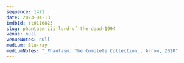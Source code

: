 ```yaml
---
sequence: 1471
date: 2023-04-13
imdbId: tt0110823
slug: phantasm-iii-lord-of-the-dead-1994
venue: null
venueNotes: null
medium: Blu-ray
mediumNotes: "_Phantasm: The Complete Collection_, Arrow, 2020"
---
```

